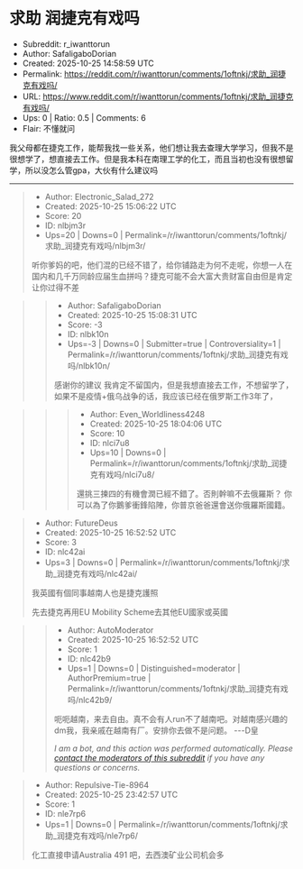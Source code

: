 # 求助 润捷克有戏吗

- Subreddit: r_iwanttorun
- Author: SafaligaboDorian
- Created: 2025-10-25 14:58:59 UTC
- Permalink: https://reddit.com/r/iwanttorun/comments/1oftnkj/求助_润捷克有戏吗/
- URL: https://www.reddit.com/r/iwanttorun/comments/1oftnkj/求助_润捷克有戏吗/
- Ups: 0 | Ratio: 0.5 | Comments: 6
- Flair: 不懂就问


我父母都在捷克工作，能帮我找一些关系，他们想让我去查理大学学习，但我不是很想学了，想直接去工作。但是我本科在南理工学的化工，而且当初也没有很想留学，所以没怎么管gpa，大伙有什么建议吗


---

> - Author: Electronic_Salad_272
> - Created: 2025-10-25 15:06:22 UTC
> - Score: 20
> - ID: nlbjm3r
> - Ups=20 | Downs=0 | Permalink=/r/iwanttorun/comments/1oftnkj/求助_润捷克有戏吗/nlbjm3r/
>
> 听你爹妈的吧，他们混的已经不错了，给你铺路走为何不走呢，你想一人在国内和几千万同龄应届生血拼吗？捷克可能不会大富大贵财富自由但是肯定让你过得不差

>> - Author: SafaligaboDorian
>> - Created: 2025-10-25 15:08:31 UTC
>> - Score: -3
>> - ID: nlbk10n
>> - Ups=-3 | Downs=0 | Submitter=true | Controversiality=1 | Permalink=/r/iwanttorun/comments/1oftnkj/求助_润捷克有戏吗/nlbk10n/
>>
>> 感谢你的建议 我肯定不留国内，但是我想直接去工作，不想留学了，如果不是疫情+俄乌战争的话，我应该已经在俄罗斯工作3年了，

>>> - Author: Even_Worldliness4248
>>> - Created: 2025-10-25 18:04:06 UTC
>>> - Score: 10
>>> - ID: nlci7u8
>>> - Ups=10 | Downs=0 | Permalink=/r/iwanttorun/comments/1oftnkj/求助_润捷克有戏吗/nlci7u8/
>>>
>>> 還挑三揀四的有機會潤已經不錯了。否則幹嘛不去俄羅斯？ 你可以為了你鵝爹衝鋒陷陣，你普京爸爸還會送你俄羅斯國籍。

> - Author: FutureDeus
> - Created: 2025-10-25 16:52:52 UTC
> - Score: 3
> - ID: nlc42ai
> - Ups=3 | Downs=0 | Permalink=/r/iwanttorun/comments/1oftnkj/求助_润捷克有戏吗/nlc42ai/
>
> 我英國有個同事越南人也是捷克護照
> 
> 先去捷克再用EU Mobility Scheme去其他EU國家或英國

>> - Author: AutoModerator
>> - Created: 2025-10-25 16:52:52 UTC
>> - Score: 1
>> - ID: nlc42b9
>> - Ups=1 | Downs=0 | Distinguished=moderator | AuthorPremium=true | Permalink=/r/iwanttorun/comments/1oftnkj/求助_润捷克有戏吗/nlc42b9/
>>
>> 呃呃越南，来去自由。真不会有人run不了越南吧。对越南感兴趣的dm我，我亲戚在越南有厂。安排你去做不是问题。 ---D皇
>> 
>> *I am a bot, and this action was performed automatically. Please [contact the moderators of this subreddit](/message/compose/?to=/r/iwanttorun) if you have any questions or concerns.*

> - Author: Repulsive-Tie-8964
> - Created: 2025-10-25 23:42:57 UTC
> - Score: 1
> - ID: nle7rp6
> - Ups=1 | Downs=0 | Permalink=/r/iwanttorun/comments/1oftnkj/求助_润捷克有戏吗/nle7rp6/
>
> 化工直接申请Australia 491 吧，去西澳矿业公司机会多
